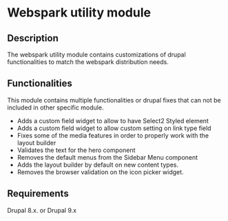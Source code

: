 # Webspark utility module

## Description 

The webspark utility module contains customizations of drupal functionalities
to match the webspark distribution needs.

## Functionalities

This module contains multiple functionalities or drupal fixes that can not be
included in other specific module.

- Adds a custom field widget to allow to have Select2 Styled element
- Adds a custom field widget to allow custom setting on link type field
- Fixes some of the media features in order to properly work with the layout
builder
- Validates the text for the hero component
- Removes the default menus from the Sidebar Menu component
- Adds the layout builder by default on new content types.
- Removes the browser validation on the icon picker widget.

## Requirements

Drupal 8.x. or Drupal 9.x

